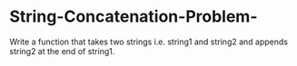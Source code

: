 # String-Concatenation-Problem-
Write a function that takes two strings i.e. string1 and string2 and appends string2 at the end of string1. 
